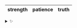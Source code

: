 | strength | patience | truth |
| :------: | :------: | :---: |

<details>
  <summary>✨</summary>
  These words are chosen at random each day. New words will appear here tomorrow morning.
</details>